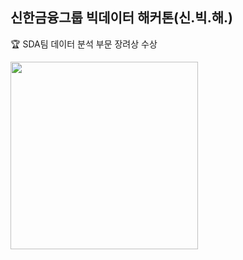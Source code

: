 신한금융그룹 빅데이터 해커톤(신.빅.해.)   
---
🏆 SDA팀 데이터 분석 부문 장려상 수상  


<img src=https://user-images.githubusercontent.com/65989996/210052005-a9fd1ebe-5284-4b68-b1f1-e3d74d58dd95.jpg  width="300" />   
